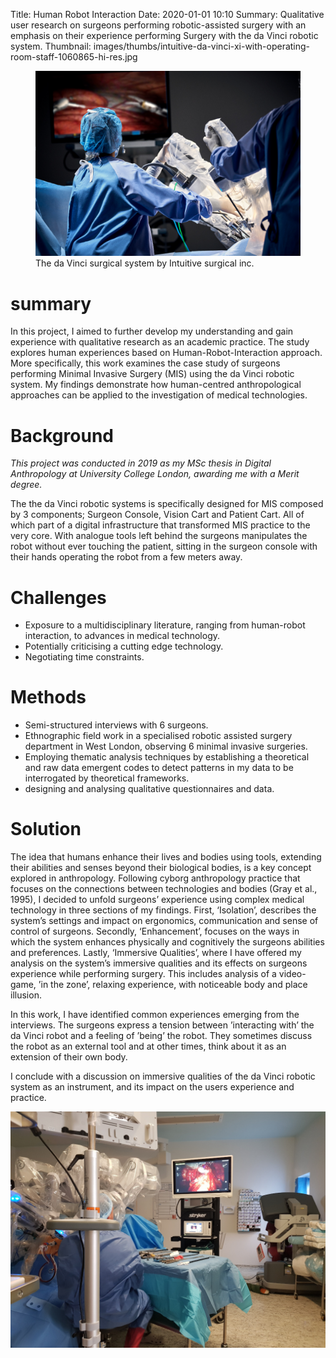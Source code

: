 Title: Human Robot Interaction
Date: 2020-01-01 10:10
Summary: Qualitative user research on surgeons performing robotic-assisted surgery with an emphasis on their experience performing Surgery with the da Vinci robotic system.
Thumbnail: images/thumbs/intuitive-da-vinci-xi-with-operating-room-staff-1060865-hi-res.jpg


<figure>
  <img class="fit image" src="images/fulls/intuitive-da-vinci-xi-with-operating-room-staff-1060865-hi-res.jpg" />
  <figcaption>  The da Vinci surgical system by Intuitive surgical inc.</figcaption>
</figure>


# summary

In this project, I aimed to further develop my understanding and gain experience with qualitative research as an academic practice. The study explores human experiences based on Human-Robot-Interaction approach. More specifically, this work examines the case study of surgeons performing Minimal Invasive Surgery (MIS) using the da Vinci robotic system. My findings demonstrate how human-centred anthropological approaches can be applied to the investigation of medical technologies.


# Background

*This project was conducted in 2019 as my MSc thesis in Digital Anthropology at University College London, awarding me with a Merit degree.*
<!-- This work was modified into an article for ALT.HRI for the IEEE Human-Robot-Interaction convention, Cambridge, UK 2020. -->


The the da Vinci robotic systems is specifically designed for MIS composed by 3 components;  Surgeon Console, Vision Cart and Patient Cart. All of which part of a digital infrastructure that transformed MIS practice to the very core. With analogue tools left behind the surgeons manipulates the robot without ever touching the patient, sitting in the surgeon console with their hands operating the robot from a few meters away.

# Challenges

- Exposure to a multidisciplinary literature, ranging from human-robot interaction, to advances in medical technology.
- Potentially criticising a cutting edge technology.
- Negotiating time constraints.


# Methods

- Semi-structured interviews with 6 surgeons.
- Ethnographic field work in a specialised robotic assisted surgery department in West London, observing 6 minimal invasive surgeries.
- Employing thematic analysis techniques by establishing a theoretical and raw data emergent codes to detect patterns in my data to be interrogated by theoretical frameworks.
- designing and analysing qualitative questionnaires and data.

# Solution

The idea that humans enhance their lives and bodies using tools, extending their abilities and senses beyond their biological bodies, is a key concept explored in anthropology. Following cyborg anthropology practice that focuses on the connections between technologies and bodies (Gray et al., 1995), I decided to unfold surgeons’ experience using complex medical technology in three sections of my findings. First, ‘Isolation’, describes the system’s settings and impact on ergonomics, communication and sense of control of surgeons. Secondly, ‘Enhancement’, focuses on the ways in which the system enhances physically and cognitively the surgeons abilities and preferences. Lastly, ‘Immersive Qualities’, where I have offered my analysis on the system’s immersive qualities and its effects on surgeons experience while performing surgery. This includes analysis of a video-game, ’in the zone’, relaxing experience, with noticeable body and place illusion.

In this work, I have identified common experiences emerging from the interviews. The surgeons express a tension between ’interacting with’ the da Vinci robot and a feeling of ’being’ the robot. They sometimes discuss the robot as an external tool and at other times, think about it as an extension of their own body.

I conclude with a discussion on immersive qualities of the da Vinci robotic system as an instrument, and its impact on the users experience and practice.  

<!-- This work was presented both for UCL as my MSc research, awarding me with Merit and to the 15th annual conference of alt.HRI international convention for IEEE. -->

<img class="image fit" src="images/fulls/davinci_surgery_fieldwork.jpg">
